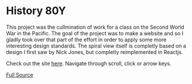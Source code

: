 # History 80Y

This project was the cullmination of work for a class on the Second World War
in the Pacific. The goal of the project was to make a website and so I gladly 
took over that part of the effort in order to apply some more interesting 
design standards. The spiral view itself is completly based on a design I first
saw by Nick Jones, but completly reimplemented in Reactjs. 

Check out the site [here](the1codemater.github.io/history-80y). Navigate through
scroll, click or arrow keys.

[Full Source](https://github.com/the1codemaster/history-80y)

